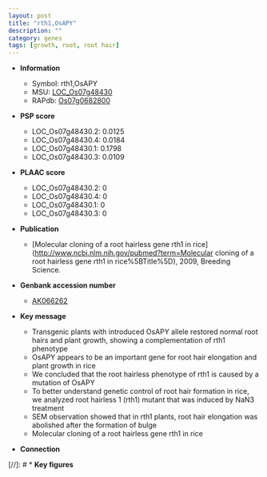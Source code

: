 ```yaml
---
layout: post
title: "rth1,OsAPY"
description: ""
category: genes
tags: [growth, root, root hair]
---
```


* **Information**  
    + Symbol: rth1,OsAPY  
    + MSU: [LOC_Os07g48430](http://rice.plantbiology.msu.edu/cgi-bin/ORF_infopage.cgi?orf=LOC_Os07g48430)  
    + RAPdb: [Os07g0682800](http://rapdb.dna.affrc.go.jp/viewer/gbrowse_details/irgsp1?name=Os07g0682800)  

* **PSP score**  
    + LOC_Os07g48430.2: 0.0125 
    + LOC_Os07g48430.4: 0.0184 
    + LOC_Os07g48430.1: 0.1798 
    + LOC_Os07g48430.3: 0.0109 

* **PLAAC score**  
    + LOC_Os07g48430.2: 0 
    + LOC_Os07g48430.4: 0 
    + LOC_Os07g48430.1: 0 
    + LOC_Os07g48430.3: 0 

* **Publication**  
    + [Molecular cloning of a root hairless gene rth1 in rice](http://www.ncbi.nlm.nih.gov/pubmed?term=Molecular cloning of a root hairless gene rth1 in rice%5BTitle%5D), 2009, Breeding Science.

* **Genbank accession number**  
    + [AK066262](http://www.ncbi.nlm.nih.gov/nuccore/AK066262)

* **Key message**  
    + Transgenic plants with introduced OsAPY allele restored normal root hairs and plant growth, showing a complementation of rth1 phenotype
    + OsAPY appears to be an important gene for root hair elongation and plant growth in rice
    + We concluded that the root hairless phenotype of rth1 is caused by a mutation of OsAPY
    + To better understand genetic control of root hair formation in rice, we analyzed root hairless 1 (rth1) mutant that was induced by NaN3 treatment
    + SEM observation showed that in rth1 plants, root hair elongation was abolished after the formation of bulge
    + Molecular cloning of a root hairless gene rth1 in rice

* **Connection**  

[//]: # * **Key figures**  


